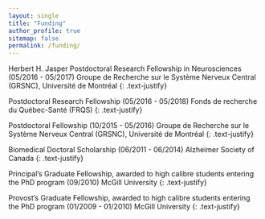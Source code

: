 ```yaml
---
layout: single
title: "Funding"
author_profile: true
sitemap: false
permalink: /funding/
---
```


Herbert H. Jasper Postdoctoral Research Fellowship in Neurosciences (05/2016 - 05/2017)
Groupe de Recherche sur le Système Nerveux Central (GRSNC), Université de Montréal 
{: .text-justify}

Postdoctoral Research Fellowship (05/2016 - 05/2018)
Fonds de recherche du Québec-Santé (FRQS)
{: .text-justify}
 
Postdoctoral Fellowship (10/2015 - 05/2016)
Groupe de Recherche sur le Système Nerveux Central (GRSNC), Université de Montréal 
{: .text-justify}

Biomedical Doctoral Scholarship (06/2011 - 06/2014)
Alzheimer Society of Canada
{: .text-justify}

Principal’s Graduate Fellowship, awarded to high calibre students entering the PhD program (09/2010)
McGill University 
{: .text-justify}

Provost’s Graduate Fellowship, awarded to high calibre students entering the PhD program (01/2009 - 01/2010)
McGill University
{: .text-justify}